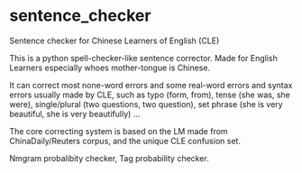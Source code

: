 sentence_checker
================

Sentence checker for Chinese Learners of English (CLE)

This is a python spell-checker-like sentence corrector. 
Made for English Learners especially whoes mother-tongue is Chinese.

It can correct most none-word errors and some real-word errors and syntax errors usually made by CLE, 
such as typo (form, from), tense (she was, she were), single/plural (two questions, two question), 
set phrase (she is very beautiful, she is very beautifully) ...

The core correcting system is based on the LM made from ChinaDaily/Reuters corpus, and the unique CLE confusion set.

Nmgram probalibity checker, Tag probability checker.